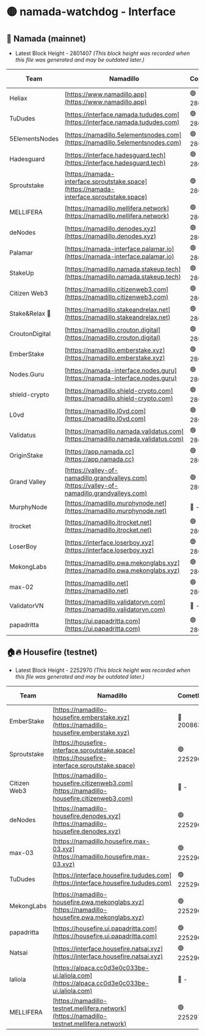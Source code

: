 # 🟡 namada-watchdog - Interface

## 🚀 Namada (mainnet)
- Latest Block Height - 2801407 *(This block height was recorded when this file was generated and may be outdated later.)*

| Team | Namadillo | CometBFT | Indexer | MASP Indexer |
|-|-|-|-|-|
| Heliax | [https://www.namadillo.app](https://www.namadillo.app) | 🟢 2801383 | 🟢 2801383 | 🟢 2801383 |
| TuDudes | [https://interface.namada.tududes.com](https://interface.namada.tududes.com) | 🟢 2801383 | 🟢 2801383 | 🟢 2801383 |
| 5ElementsNodes | [https://namadillo.5elementsnodes.com](https://namadillo.5elementsnodes.com) | 🟢 2801384 | 🟡 2801143 | 🟢 2801384 |
| Hadesguard | [https://interface.hadesguard.tech](https://interface.hadesguard.tech) | 🟢 2801385 | 🟢 2801385 | 🟢 2801384 |
| Sproutstake | [https://namada-interface.sproutstake.space](https://namada-interface.sproutstake.space) | 🟢 2801385 | 🔴 2797937 | 🟢 2801385 |
| MELLIFERA | [https://namadillo.mellifera.network](https://namadillo.mellifera.network) | 🟢 2801386 | 🔴 2775675 | 🟢 2801386 |
| deNodes | [https://namadillo.denodes.xyz](https://namadillo.denodes.xyz) | 🟢 2801387 | 🔴 2774042 | 🟢 2801387 |
| Palamar | [https://namada-interface.palamar.io](https://namada-interface.palamar.io) | 🟢 2801388 | 🔴 2780590 | 🟢 2801389 |
| StakeUp | [https://namadillo.namada.stakeup.tech](https://namadillo.namada.stakeup.tech) | 🟢 2801389 | 🟢 2801389 | 🟢 2801389 |
| Citizen Web3 | [https://namadillo.citizenweb3.com](https://namadillo.citizenweb3.com) | 🟢 2801390 | 🟢 2801390 | 🟢 2801390 |
| Stake&Relax 🦥 | [https://namadillo.stakeandrelax.net](https://namadillo.stakeandrelax.net) | 🟢 2801391 | 🟢 2801391 | 🟢 2801391 |
| CroutonDigital | [https://namadillo.crouton.digital](https://namadillo.crouton.digital) | 🟢 2801392 | 🟢 2801392 | 🟢 2801392 |
| EmberStake | [https://namadillo.emberstake.xyz](https://namadillo.emberstake.xyz) | 🟢 2801392 | 🟢 2801392 | 🟢 2801392 |
| Nodes.Guru | [https://namada-interface.nodes.guru](https://namada-interface.nodes.guru) | 🟢 2801393 | 🔴 2780590 | 🟢 2801393 |
| shield-crypto | [https://namadillo.shield-crypto.com](https://namadillo.shield-crypto.com) | 🟢 2801394 | 🟢 2801393 | 🟢 2801393 |
| L0vd | [https://namadillo.l0vd.com](https://namadillo.l0vd.com) | 🟢 2801395 | 🟢 2801394 | 🟢 2801394 |
| Validatus | [https://namadillo.namada.validatus.com](https://namadillo.namada.validatus.com) | 🟢 2801396 | 🟢 2801395 | 🟢 2801395 |
| OriginStake | [https://app.namada.cc](https://app.namada.cc) | 🟢 2801396 | 🟢 2801396 | 🟢 2801396 |
| Grand Valley | [https://valley-of-namadillo.grandvalleys.com](https://valley-of-namadillo.grandvalleys.com) | 🟢 2801397 | 🟢 2801397 | 🔴 - |
| MurphyNode | [https://namadillo.murphynode.net](https://namadillo.murphynode.net) | 🔴 - | 🔴 - | 🔴 - |
| itrocket | [https://namadillo.itrocket.net](https://namadillo.itrocket.net) | 🟢 2801401 | 🟢 2801401 | 🟢 2801401 |
| LoserBoy | [https://interface.loserboy.xyz](https://interface.loserboy.xyz) | 🟢 2801402 | 🟡 2801143 | 🟢 2801402 |
| MekongLabs | [https://namadillo.pwa.mekonglabs.xyz](https://namadillo.pwa.mekonglabs.xyz) | 🟢 2801403 | 🟢 2801403 | 🟢 2801403 |
| max-02 | [https://namadillo.net](https://namadillo.net) | 🟢 2801405 | 🟢 2801405 | 🟢 2801404 |
| ValidatorVN | [https://namadillo.validatorvn.com](https://namadillo.validatorvn.com) | 🔴 - | 🔴 - | 🔴 - |
| papadritta | [https://ui.papadritta.com](https://ui.papadritta.com) | 🟢 2801407 | 🔴 2785784 | 🟢 2801407 |

## 🏠🔥 Housefire (testnet)
- Latest Block Height - 2252970 *(This block height was recorded when this file was generated and may be outdated later.)*

| Team | Namadillo | CometBFT | Indexer | MASP Indexer |
|-|-|-|-|-|
| EmberStake | [https://namadillo-housefire.emberstake.xyz](https://namadillo-housefire.emberstake.xyz) | 🔴 2008636 | 🔴 - | 🔴 - |
| Sproutstake | [https://housefire-interface.sproutstake.space](https://housefire-interface.sproutstake.space) | 🟢 2252963 | 🟢 2252963 | 🟢 2252963 |
| Citizen Web3 | [https://namadillo-housefire.citizenweb3.com](https://namadillo-housefire.citizenweb3.com) | 🔴 - | 🟢 2252965 | 🟢 2252965 |
| deNodes | [https://namadillo-housefire.denodes.xyz](https://namadillo-housefire.denodes.xyz) | 🟢 2252965 | 🔴 2249657 | 🟢 2252965 |
| max-03 | [https://namadillo.housefire.max-03.xyz](https://namadillo.housefire.max-03.xyz) | 🟢 2252966 | 🔴 2167206 | 🟢 2252966 |
| TuDudes | [https://interface.housefire.tududes.com](https://interface.housefire.tududes.com) | 🟢 2252967 | 🟢 2252967 | 🟢 2252967 |
| MekongLabs | [https://namadillo-housefire.pwa.mekonglabs.xyz](https://namadillo-housefire.pwa.mekonglabs.xyz) | 🟢 2252967 | 🟢 2252967 | 🟢 2252967 |
| papadritta | [https://housefire.ui.papadritta.com](https://housefire.ui.papadritta.com) | 🟢 2252968 | 🔴 2249657 | 🟢 2252967 |
| Natsai | [https://interface.housefire.natsai.xyz](https://interface.housefire.natsai.xyz) | 🟢 2252968 | 🟢 2252968 | 🟢 2252968 |
| laliola | [https://alpaca.cc0d3e0c033be-ui.laliola.com](https://alpaca.cc0d3e0c033be-ui.laliola.com) | 🔴 - | 🔴 - | 🔴 - |
| MELLIFERA | [https://namadillo-testnet.mellifera.network](https://namadillo-testnet.mellifera.network) | 🟢 2252970 | 🟢 2252970 | 🟢 2252971 |

